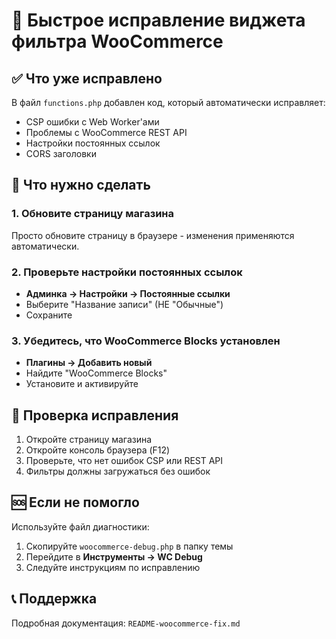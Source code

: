 # 🚀 Быстрое исправление виджета фильтра WooCommerce

## ✅ Что уже исправлено

В файл `functions.php` добавлен код, который автоматически исправляет:
- CSP ошибки с Web Worker'ами
- Проблемы с WooCommerce REST API
- Настройки постоянных ссылок
- CORS заголовки

## 🔄 Что нужно сделать

### 1. Обновите страницу магазина
Просто обновите страницу в браузере - изменения применяются автоматически.

### 2. Проверьте настройки постоянных ссылок
- **Админка → Настройки → Постоянные ссылки**
- Выберите "Название записи" (НЕ "Обычные")
- Сохраните

### 3. Убедитесь, что WooCommerce Blocks установлен
- **Плагины → Добавить новый**
- Найдите "WooCommerce Blocks"
- Установите и активируйте

## 🧪 Проверка исправления

1. Откройте страницу магазина
2. Откройте консоль браузера (F12)
3. Проверьте, что нет ошибок CSP или REST API
4. Фильтры должны загружаться без ошибок

## 🆘 Если не помогло

Используйте файл диагностики:
1. Скопируйте `woocommerce-debug.php` в папку темы
2. Перейдите в **Инструменты → WC Debug**
3. Следуйте инструкциям по исправлению

## 📞 Поддержка

Подробная документация: `README-woocommerce-fix.md`